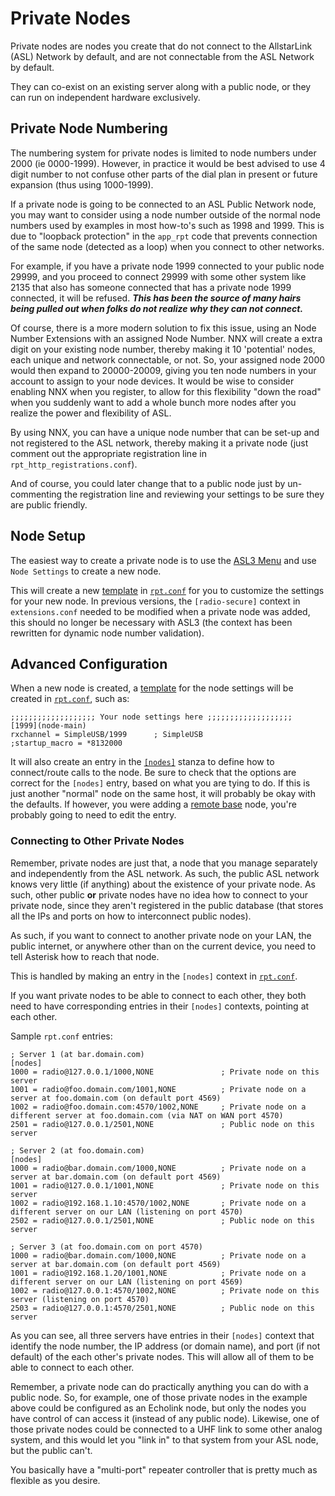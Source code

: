 # Private Nodes
Private nodes are nodes you create that do not connect to the AllstarLink (ASL) Network by default, and are not connectable from the ASL Network by default.

They can co-exist on an existing server along with a public node, or they can run on independent hardware exclusively.

## Private Node Numbering
The numbering system for private nodes is limited to node numbers under 2000 (ie 0000-1999). However, in practice it would be best advised to use 4 digit number to not confuse other parts of the dial plan in present or future expansion (thus using 1000-1999).

If a private node is going to be connected to an ASL Public Network node, you may want to consider using a node number outside of the normal node numbers used by examples in most how-to's such as 1998 and 1999. This is due to "loopback protection" in the `app_rpt` code that prevents connection of the same node (detected as a loop) when you connect to other networks.

For example, if you have a private node 1999 connected to your public node 29999, and you proceed to connect 29999 with some other system like 2135 that also has someone connected that has a private node 1999 connected, it will be refused. ***This has been the source of many hairs being pulled out when folks do not realize why they can not connect.***

Of course, there is a more modern solution to fix this issue, using an Node Number Extensions with an assigned Node Number. NNX will create a extra digit on your existing node number, thereby making it 10 'potential' nodes, each unique and network connectable, or not. So, your assigned node 2000 would then expand to 20000-20009, giving you ten node numbers in your account to assign to your node devices. It would be wise to consider enabling NNX when you register, to allow for this flexibility "down the road" when you suddenly want to add a whole bunch more nodes after you realize the power and flexibility of ASL.

By using NNX, you can have a unique node number that can be set-up and not registered to the ASL network, thereby making it a private node (just comment out the appropriate registration line in `rpt_http_registrations.conf`).

And of course, you could later change that to a public node just by un-commenting the registration line and reviewing your settings to be sure they are public friendly.

## Node Setup
The easiest way to create a private node is to use the [ASL3 Menu](../user-guide/menu.md) and use `Node Settings` to create a new node.

This will create a new [template](./conftmpl.md) in [`rpt.conf`](../config/rpt_conf.md) for you to customize the settings for your new node. In previous versions, the `[radio-secure]` context in `extensions.conf` needed to be modified when a private node was added, this should no longer be necessary with ASL3 (the context has been rewritten for dynamic node number validation).

## Advanced Configuration
When a new node is created, a [template](./conftmpl.md) for the node settings will be created in [`rpt.conf`](../config/rpt_conf.md), such as:

```
;;;;;;;;;;;;;;;;;;; Your node settings here ;;;;;;;;;;;;;;;;;;;
[1999](node-main)
rxchannel = SimpleUSB/1999      ; SimpleUSB
;startup_macro = *8132000
```

It will also create an entry in the [`[nodes]`](../config/rpt_conf.md#nodes-stanza) stanza to define how to connect/route calls to the node. Be sure to check that the options are correct for the `[nodes]` entry, based on what you are tying to do. If this is just another "normal" node on the same host, it will probably be okay with the defaults. If however, you were adding a [remote base](./remotebase.md#remote-base-node-definition) node, you're probably going to need to edit the entry.

### Connecting to Other Private Nodes
Remember, private nodes are just that, a node that you manage separately and independently from the ASL network. As such, the public ASL network knows very little (if anything) about the existence of your private node. As such, other public **or** private nodes have no idea how to connect to your private node, since they aren't registered in the public database (that stores all the IPs and ports on how to interconnect public nodes).

As such, if you want to connect to another private node on your LAN, the public internet, or anywhere other than on the current device, you need to tell Asterisk how to reach that node.

This is handled by making an entry in the `[nodes]` context in [`rpt.conf`](../config/rpt_conf.md#nodes-stanza).

If you want private nodes to be able to connect to each other, they both need to have corresponding entries in their `[nodes]` contexts, pointing at each other.

Sample `rpt.conf` entries:

```
; Server 1 (at bar.domain.com)
[nodes]
1000 = radio@127.0.0.1/1000,NONE               ; Private node on this server 
1001 = radio@foo.domain.com/1001,NONE          ; Private node on a server at foo.domain.com (on default port 4569)
1002 = radio@foo.domain.com:4570/1002,NONE     ; Private node on a different server at foo.domain.com (via NAT on WAN port 4570)
2501 = radio@127.0.0.1/2501,NONE               ; Public node on this server

; Server 2 (at foo.domain.com)
[nodes]
1000 = radio@bar.domain.com/1000,NONE          ; Private node on a server at bar.domain.com (on default port 4569) 
1001 = radio@127.0.0.1/1001,NONE               ; Private node on this server
1002 = radio@192.168.1.10:4570/1002,NONE       ; Private node on a different server on our LAN (listening on port 4570)
2502 = radio@127.0.0.1/2501,NONE               ; Public node on this server

; Server 3 (at foo.domain.com on port 4570)
1000 = radio@bar.domain.com/1000,NONE          ; Private node on a server at bar.domain.com (on default port 4569)
1001 = radio@192.168.1.20/1001,NONE            ; Private node on a different server on our LAN (listening on port 4569)
1002 = radio@127.0.0.1:4570/1002,NONE          ; Private node on this server (listening on port 4570)
2503 = radio@127.0.0.1:4570/2501,NONE          ; Public node on this server
```

As you can see, all three servers have entries in their `[nodes]` context that identify the node number, the IP address (or domain name), and port (if not default) of the each other's private nodes. This will allow all of them to be able to connect to each other.

Remember, a private node can do practically anything you can do with a public node. So, for example, one of those private nodes in the example above could be configured as an Echolink node, but only the nodes you have control of can access it (instead of any public node). Likewise, one of those private nodes could be connected to a UHF link to some other analog system, and this would let you "link in" to that system from your ASL node, but the public can't.

You basically have a "multi-port" repeater controller that is pretty much as flexible as you desire.
